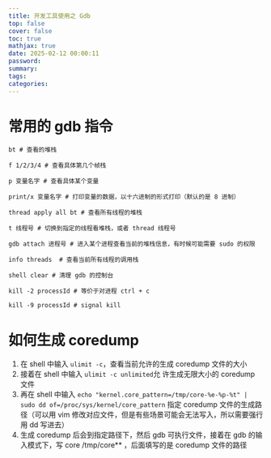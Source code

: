 ```yaml
---
title: 开发工具使用之 Gdb
top: false
cover: false
toc: true
mathjax: true
date: 2025-02-12 00:00:11
password:
summary:
tags:
categories:
---
```




# 常用的 gdb 指令

```shell
bt # 查看的堆栈

f 1/2/3/4 # 查看具体第几个帧栈

p 变量名字 # 查看具体某个变量

print/x 变量名字 # 打印变量的数据，以十六进制的形式打印（默认的是 8 进制）

thread apply all bt # 查看所有线程的堆栈

t 线程号 # 切换到指定的线程看堆栈，或者 thread 线程号

gdb attach 进程号 # 进入某个进程查看当前的堆栈信息，有时候可能需要 sudo 的权限

info threads  # 查看当前所有线程的调用栈

shell clear # 清理 gdb 的控制台

kill -2 processId # 等价于对进程 ctrl + c

kill -9 processId # signal kill
```



# 如何生成 coredump

1. 在 shell 中输入 `ulimit -c`，查看当前允许的生成 coredump 文件的大小
2. 接着在 shell 中输入 `ulimit -c unlimited`允 许生成无限大小的 coredump 文件
3. 再在 shell 中输入 `echo "kernel.core_pattern=/tmp/core-%e-%p-%t" | sudo dd of=/proc/sys/kernel/core_pattern` 指定 coredump 文件的生成路径（可以用 vim 修改对应文件，但是有些场景可能会无法写入，所以需要强行用 dd 写进去）
4. 生成 coredump 后会到指定路径下，然后 gdb 可执行文件，接着在 gdb 的输入模式下，写 core /tmp/core** ，后面填写的是 coredump 文件的路径
